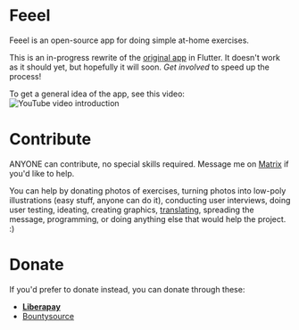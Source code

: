 Feeel
=====

Feeel is an open-source app for doing simple at-home exercises.

This is an in-progress rewrite of the [original app](https://gitlab.com/enjoyingfoss/feeel-legacy) in Flutter. It doesn't work as it should yet, but hopefully it will soon. *Get involved* to speed up the process!

To get a general idea of the app, see this video:
![YouTube video introduction](https://youtu.be/h1-HracNEWE)

Contribute
====
ANYONE can contribute, no special skills required. Message me on [Matrix](https://matrix.to/#/!jFShhgWHRXehKXrToU:matrix.org?via=matrix.org) if you'd like to help.

You can help by donating photos of exercises, turning photos into low-poly illustrations (easy stuff, anyone can do it), conducting user interviews, doing user testing, ideating, creating graphics, [translating](https://www.transifex.com/feeel/feeel/), spreading the message, programming, or doing anything else that would help the project. :)

Donate
====
If you'd prefer to donate instead, you can donate through these:
- **[Liberapay](https://liberapay.com/Feeel/)**
- [Bountysource](https://salt.bountysource.com/teams/feeel)